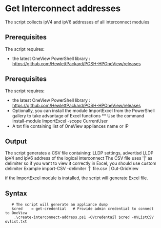 # Get Interconnect addresses

The script collects ipV4 and ipV6 addresses of all interconnect modules


## Prerequisites
The script requires:
   * the latest OneView PowerShell library : https://github.com/HewlettPackard/POSH-HPOneView/releases

## Prerequisites
The script requires:
   * the latest OneView PowerShell library : https://github.com/HewlettPackard/POSH-HPOneView/releases
   * Optionally, you can install the module ImportExcel from the PowerShell gallery to take advantage of Excel functions 
     ** Use the command Install-module ImportExcel -scope CurrentUser 
   * A txt file containing list of OneView appliances name or IP


## Output
The script generates a CSV file containing: LLDP settings, advertisd LLDP ipV4 and ipV6 address of the logical interconnect
The CSV file uses '|' as delimiter so if you want to view it correctly in Excel, you should use custom delimiter
Example
import-CSV -delimiter '|' file.csv | Out-GridView

if the ImportExcel module is installed, the script will generate Excel file.

## Syntax

```
   # The script will generate an appliance dump 
   $cred    = get-credential   # Provide admin credential to connect to OneView
    .\create-interconnect-address.ps1 -OVcredentail $cred -OVListCSV ovlist.txt




```

    
